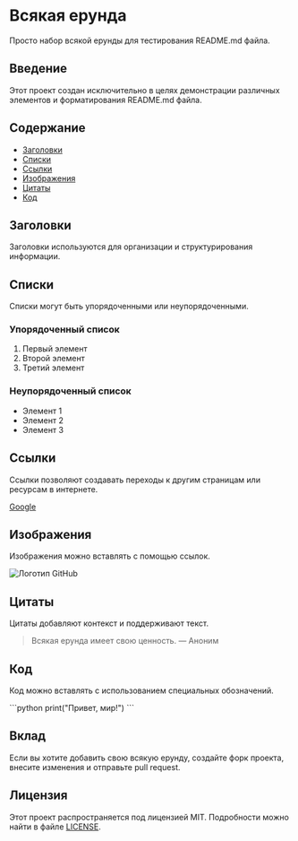 # Всякая ерунда

Просто набор всякой ерунды для тестирования README.md файла.

## Введение

Этот проект создан исключительно в целях демонстрации различных элементов и форматирования README.md файла.

## Содержание

- [Заголовки](#заголовки)
- [Списки](#списки)
- [Ссылки](#ссылки)
- [Изображения](#изображения)
- [Цитаты](#цитаты)
- [Код](#код)

## Заголовки

Заголовки используются для организации и структурирования информации.

## Списки

Списки могут быть упорядоченными или неупорядоченными.

### Упорядоченный список

1. Первый элемент
2. Второй элемент
3. Третий элемент

### Неупорядоченный список

- Элемент 1
- Элемент 2
- Элемент 3

## Ссылки

Ссылки позволяют создавать переходы к другим страницам или ресурсам в интернете.

[Google](https://www.google.com)

## Изображения

Изображения можно вставлять с помощью ссылок.

![Логотип GitHub](https://github.githubassets.com/images/modules/logos_page/GitHub-Mark.png)

## Цитаты

Цитаты добавляют контекст и поддерживают текст.

> Всякая ерунда имеет свою ценность. — Аноним

## Код

Код можно вставлять с использованием специальных обозначений.

\```python
print("Привет, мир!")
\```

## Вклад

Если вы хотите добавить свою всякую ерунду, создайте форк проекта, внесите изменения и отправьте pull request.

## Лицензия

Этот проект распространяется под лицензией MIT. Подробности можно найти в файле [LICENSE](LICENSE).
